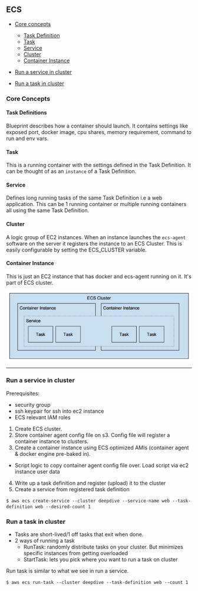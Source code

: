 ## ECS

- [Core concepts](#core-concepts)
  - [Task Definition](#task-definition)
  - [Task](#task)
  - [Service](#service)
  - [Cluster](#cluster)
  - [Container Instance](#container-instance)

- [Run a service in cluster](#run-a-service-in-cluster)
- [Run a task in cluster](#run-a-task-in-cluster)

### Core Concepts

#### Task Definitions
Blueprint describes how a container should launch. It contains settings like exposed port, docker image, cpu shares, memory requirement, command to run and env vars.

#### Task
This is a running container with the settings defined in the Task Definition. It can be thought of as an `instance` of a Task Definition.

#### Service
Defines long running tasks of the same Task Definition i.e a web application. This can be 1 running container or multiple running containers all using the same Task Definition.

#### Cluster
A logic group of EC2 instances. When an instance launches the `ecs-agent` software on the server it registers the instance to an ECS Cluster. This is easily configurable by setting the ECS_CLUSTER variable.

#### Container Instance
This is just an EC2 instance that has docker and ecs-agent running on it. It's part of ECS cluster.

![ecs arch](ecs-arch.png)


---

### Run a service in cluster

Prerequisites:

- security group
- ssh keypair for ssh into ec2 instance
- ECS relevant IAM roles

1. Create ECS cluster.
2. Store container agent config file on s3. Config file will register a container instance to clusters.
3. Create a container instance using ECS optimized AMIs (container agent & docker engine pre-baked in).
  - Script logic to copy container agent config file over. Load script via ec2 instance user data
4. Write up a task definition and register (upload) it to the cluster
5. Create a service from registered task definition

```shell
$ aws ecs create-service --cluster deepdive --service-name web --task-definition web --desired-count 1
```

### Run a task in cluster

- Tasks are short-lived/1 off tasks that exit when done.
- 2 ways of running a task
  - RunTask: randomly distribute tasks on your cluster. But minimizes specific instances from getting overloaded
  - StartTask: lets you pick where you want to run a task on cluster

Run task is similar to what we see in run a service.

```shell
$ aws ecs run-task --cluster deepdive --task-definition web --count 1
```




















